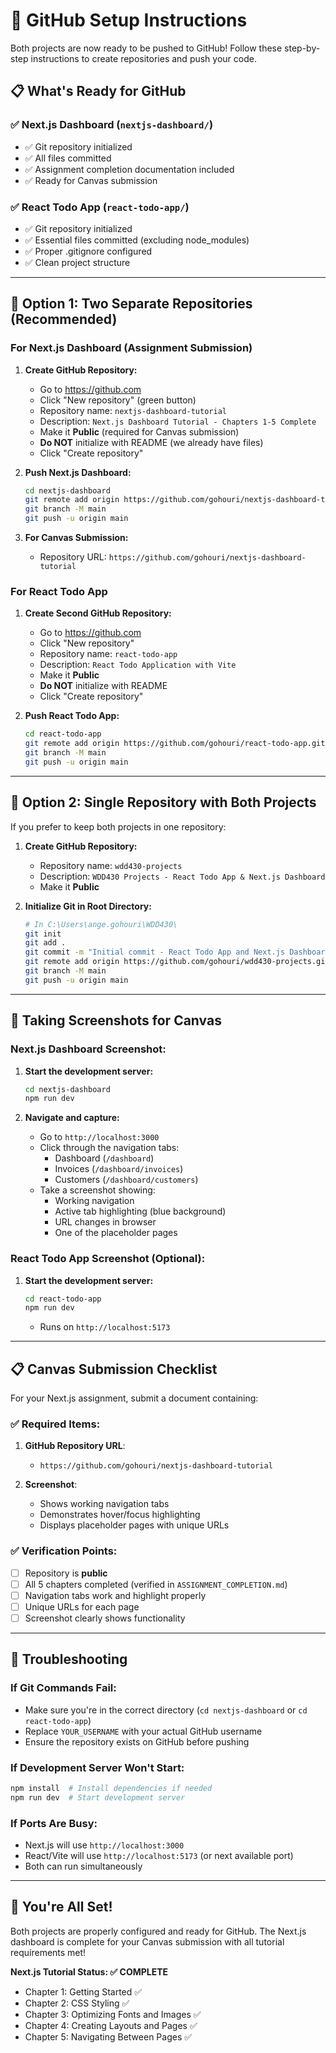 # 🚀 GitHub Setup Instructions

Both projects are now ready to be pushed to GitHub! Follow these step-by-step instructions to create repositories and push your code.

## 📋 What's Ready for GitHub

### ✅ Next.js Dashboard (`nextjs-dashboard/`)
- ✅ Git repository initialized
- ✅ All files committed
- ✅ Assignment completion documentation included
- ✅ Ready for Canvas submission

### ✅ React Todo App (`react-todo-app/`)
- ✅ Git repository initialized  
- ✅ Essential files committed (excluding node_modules)
- ✅ Proper .gitignore configured
- ✅ Clean project structure

---

## 🎯 Option 1: Two Separate Repositories (Recommended)

### For Next.js Dashboard (Assignment Submission)

1. **Create GitHub Repository:**
   - Go to https://github.com
   - Click "New repository" (green button)
   - Repository name: `nextjs-dashboard-tutorial`
   - Description: `Next.js Dashboard Tutorial - Chapters 1-5 Complete`
   - Make it **Public** (required for Canvas submission)
   - **Do NOT** initialize with README (we already have files)
   - Click "Create repository"

2. **Push Next.js Dashboard:**
   ```bash
   cd nextjs-dashboard
   git remote add origin https://github.com/gohouri/nextjs-dashboard-tutorial.git
   git branch -M main
   git push -u origin main
   ```

3. **For Canvas Submission:**
   - Repository URL: `https://github.com/gohouri/nextjs-dashboard-tutorial`

### For React Todo App

1. **Create Second GitHub Repository:**
   - Go to https://github.com
   - Click "New repository"
   - Repository name: `react-todo-app`
   - Description: `React Todo Application with Vite`
   - Make it **Public**
   - **Do NOT** initialize with README
   - Click "Create repository"

2. **Push React Todo App:**
   ```bash
   cd react-todo-app
   git remote add origin https://github.com/gohouri/react-todo-app.git
   git branch -M main
   git push -u origin main
   ```

---

## 🎯 Option 2: Single Repository with Both Projects

If you prefer to keep both projects in one repository:

1. **Create GitHub Repository:**
   - Repository name: `wdd430-projects`
   - Description: `WDD430 Projects - React Todo App & Next.js Dashboard`
   - Make it **Public**

2. **Initialize Git in Root Directory:**
   ```bash
   # In C:\Users\ange.gohouri\WDD430\
   git init
   git add .
   git commit -m "Initial commit - React Todo App and Next.js Dashboard"
   git remote add origin https://github.com/gohouri/wdd430-projects.git
   git branch -M main
   git push -u origin main
   ```

---

## 📸 Taking Screenshots for Canvas

### Next.js Dashboard Screenshot:

1. **Start the development server:**
   ```bash
   cd nextjs-dashboard
   npm run dev
   ```

2. **Navigate and capture:**
   - Go to `http://localhost:3000`
   - Click through the navigation tabs:
     - Dashboard (`/dashboard`)
     - Invoices (`/dashboard/invoices`)
     - Customers (`/dashboard/customers`)
   - Take a screenshot showing:
     - Working navigation
     - Active tab highlighting (blue background)
     - URL changes in browser
     - One of the placeholder pages

### React Todo App Screenshot (Optional):

1. **Start the development server:**
   ```bash
   cd react-todo-app
   npm run dev
   ```
   - Runs on `http://localhost:5173`

---

## 📋 Canvas Submission Checklist

For your Next.js assignment, submit a document containing:

### ✅ Required Items:
1. **GitHub Repository URL**: 
   - `https://github.com/gohouri/nextjs-dashboard-tutorial`
   
2. **Screenshot**: 
   - Shows working navigation tabs
   - Demonstrates hover/focus highlighting
   - Displays placeholder pages with unique URLs

### ✅ Verification Points:
- [ ] Repository is **public**
- [ ] All 5 chapters completed (verified in `ASSIGNMENT_COMPLETION.md`)
- [ ] Navigation tabs work and highlight properly
- [ ] Unique URLs for each page
- [ ] Screenshot clearly shows functionality

---

## 🔧 Troubleshooting

### If Git Commands Fail:
- Make sure you're in the correct directory (`cd nextjs-dashboard` or `cd react-todo-app`)
- Replace `YOUR_USERNAME` with your actual GitHub username
- Ensure the repository exists on GitHub before pushing

### If Development Server Won't Start:
```bash
npm install  # Install dependencies if needed
npm run dev  # Start development server
```

### If Ports Are Busy:
- Next.js will use `http://localhost:3000`
- React/Vite will use `http://localhost:5173` (or next available port)
- Both can run simultaneously

---

## 🎉 You're All Set!

Both projects are properly configured and ready for GitHub. The Next.js dashboard is complete for your Canvas submission with all tutorial requirements met!

**Next.js Tutorial Status: ✅ COMPLETE**
- Chapter 1: Getting Started ✅
- Chapter 2: CSS Styling ✅  
- Chapter 3: Optimizing Fonts and Images ✅
- Chapter 4: Creating Layouts and Pages ✅
- Chapter 5: Navigating Between Pages ✅
